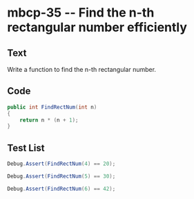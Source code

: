 # mbcp-35 -- Find the n-th rectangular number efficiently

## Text

Write a function to find the n-th rectangular number.

## Code

```csharp
public int FindRectNum(int n)  
{  
    return n * (n + 1);  
}
```

## Test List

```csharp
Debug.Assert(FindRectNum(4) == 20);
```

```csharp
Debug.Assert(FindRectNum(5) == 30);
```

```csharp
Debug.Assert(FindRectNum(6) == 42);
```

